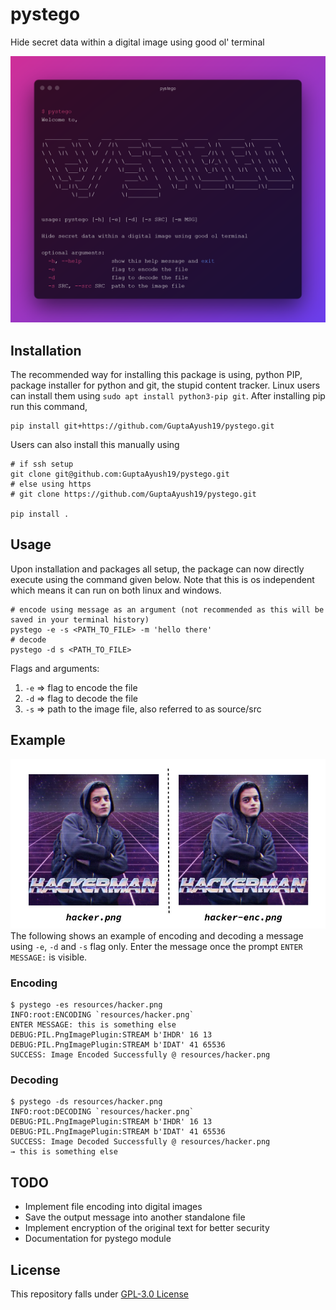 # pystego
Hide secret data within a digital image using good ol' terminal

![](./resources/pystego.png)

## Installation
The recommended way for installing this package is using, python PIP, package installer for python and git, the stupid content tracker. Linux users can install them using `sudo apt install python3-pip git`. After installing pip run this command,
```
pip install git+https://github.com/GuptaAyush19/pystego.git
```
Users can also install this manually using
```
# if ssh setup
git clone git@github.com:GuptaAyush19/pystego.git
# else using https
# git clone https://github.com/GuptaAyush19/pystego.git

pip install .
```

## Usage
Upon installation and packages all setup, the package can now
directly execute using the command given below. Note that this is os independent which means it can run on both linux and windows.
```
# encode using message as an argument (not recommended as this will be saved in your terminal history)
pystego -e -s <PATH_TO_FILE> -m 'hello there'
# decode
pystego -d s <PATH_TO_FILE>
```

Flags and arguments:
1. `-e` => flag to encode the file
2. `-d` => flag to decode the file
3. `-s` => path to the image file, also referred to as source/src

## Example
![](./resources/collage.png)
The following shows an example of encoding and decoding a message using `-e`, `-d` and `-s` flag only. Enter the message once the prompt `ENTER MESSAGE:` is visible. 
### Encoding
```
$ pystego -es resources/hacker.png
INFO:root:ENCODING `resources/hacker.png`
ENTER MESSAGE: this is something else
DEBUG:PIL.PngImagePlugin:STREAM b'IHDR' 16 13
DEBUG:PIL.PngImagePlugin:STREAM b'IDAT' 41 65536
SUCCESS: Image Encoded Successfully @ resources/hacker.png
```
### Decoding
```
$ pystego -ds resources/hacker.png
INFO:root:DECODING `resources/hacker.png`
DEBUG:PIL.PngImagePlugin:STREAM b'IHDR' 16 13
DEBUG:PIL.PngImagePlugin:STREAM b'IDAT' 41 65536
SUCCESS: Image Decoded Successfully @ resources/hacker.png
→ this is something else
```

## TODO
- Implement file encoding into digital images
- Save the output message into another standalone file
- Implement encryption of the original text for better security
- Documentation for pystego module

## License
This repository falls under [GPL-3.0 License](https://github.com/GuptaAyush19/pystego/blob/master/LICENSE)